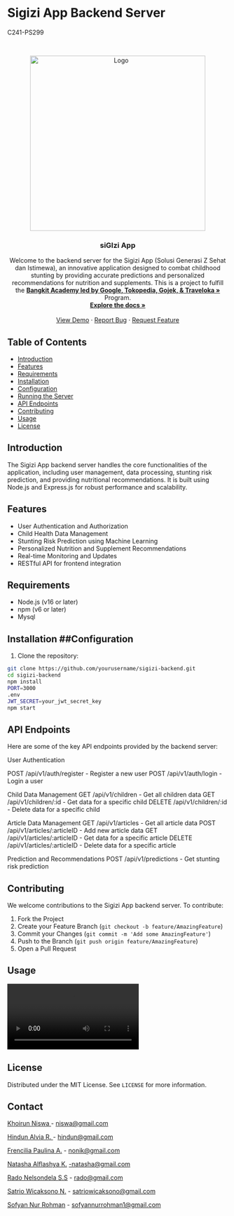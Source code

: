 # Sigizi App Backend Server


C241-PS299


<!-- PROJECT LOGO -->
<br />
<p align="center">
  <a href="https://github.com/faniabdullah/bangkit-final-project">
    <img src="https://storage.googleapis.com/sigizi-caps/logosigizi.png" width='400dp' alt="Logo" >
  </a>

  <h3 align="center">siGIzi App </h3>

  <p align="center">
    Welcome to the backend server for the Sigizi App (Solusi Generasi Z Sehat dan Istimewa), an innovative application designed to combat childhood stunting by providing accurate predictions and personalized recommendations for nutrition and supplements. This is a project to fulfill the  <a href="https://grow.google/intl/id_id/bangkit/"><strong>Bangkit Academy led by Google, Tokopedia, Gojek, & Traveloka »</strong></a>
   Program.
    <br />
    <a href="https://github.com/sofyannurrohman/siGizi-server"><strong>Explore the docs »</strong></a>
    <br />
    <br />
    <a href="https://github.com/sofyannurrohman/siGizi-server">View Demo</a>
    ·
    <a href="https://github.com/sofyannurrohman/siGizi-server">Report Bug</a>
    ·
    <a href="https://github.com/sofyannurrohman/siGizi-server">Request Feature</a>
  </p>
</p>


## Table of Contents

- [Introduction](#introduction)
- [Features](#features)
- [Requirements](#requirements)
- [Installation](#installation)
- [Configuration](#configuration)
- [Running the Server](#running-the-server)
- [API Endpoints](#api-endpoints)
- [Contributing](#contributing)
- [Usage](#usage)
- [License](#license)

## Introduction

The Sigizi App backend server handles the core functionalities of the application, including user management, data processing, stunting risk prediction, and providing nutritional recommendations. It is built using Node.js and Express.js for robust performance and scalability.

## Features

- User Authentication and Authorization
- Child Health Data Management
- Stunting Risk Prediction using Machine Learning
- Personalized Nutrition and Supplement Recommendations
- Real-time Monitoring and Updates
- RESTful API for frontend integration

## Requirements

- Node.js (v16 or later)
- npm (v6 or later)
- Mysql

## Installation ##Configuration ##

1. Clone the repository:

```bash
git clone https://github.com/yourusername/sigizi-backend.git
cd sigizi-backend
npm install
PORT=3000
.env
JWT_SECRET=your_jwt_secret_key
npm start
```
## API Endpoints
Here are some of the key API endpoints provided by the backend server:

User Authentication

POST /api/v1/auth/register - Register a new user
POST /api/v1/auth/login - Login a user

Child Data Management
GET /api/v1/children - Get all children data
GET /api/v1/children/:id - Get data for a specific child
DELETE /api/v1/children/:id - Delete data for a specific child

Article Data Management
GET /api/v1/articles - Get all article data
POST /api/v1/articles/:articleID - Add new article data
GET /api/v1/articles/:articleID - Get data for a specific article
DELETE /api/v1/articles/:articleID - Delete data for a specific article

Prediction and Recommendations
POST /api/v1/predictions - Get stunting risk prediction

<!-- CONTRIBUTING -->
## Contributing

We welcome contributions to the Sigizi App backend server. To contribute:

1. Fork the Project
2. Create your Feature Branch (`git checkout -b feature/AmazingFeature`)
3. Commit your Changes (`git commit -m 'Add some AmazingFeature'`)
4. Push to the Branch (`git push origin feature/AmazingFeature`)
5. Open a Pull Request

<!-- Usage -->
## Usage
<video>
  <source src="https://storage.googleapis.com/sigizi-caps/demo.mp4" type="video/mp4">
</video>

<!-- LICENSE -->
## License

Distributed under the MIT License. See `LICENSE` for more information.


<!-- CONTACT -->
## Contact

[Khoirun Niswa ](#) - niswa@gmail.com

[Hindun Alvia R. ](#) - hindun@gmail.com

[Frencilia Paulina A.](#) -  nonik@gmail.com 

[Natasha Alflashya K.](#) -natasha@gmail.com

[Rado Nelsondela S.S](#) - rado@gmail.com

[Satrio Wicaksono N.](#) - satriowicaksono@gmail.com

[Sofyan Nur Rohman](https://www.linkedin.com/in/sofyan-nur-rohman-83478818b) - sofyannurrohman1@gmail.com

